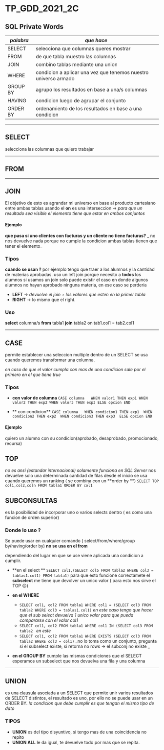 # TP_GDD_2021_2C

## __SQL Private Words__


*palabra*|*que hace*
----------|------------
SELECT | selecciona que columnas queres mostrar 
FROM | de que tabla muestro las columnas
JOIN | combino tablas mediante una union
WHERE | condicion a aplicar una vez que tenemos nuestro universo armado
GROUP BY | agrupo los resultados en base a una/s columnas 
HAVING | condicion luego de agrupar el conjunto 
ORDER BY | ordenamiento de los resultados en base a una condicion

<hr>

## SELECT

selecciona las columnas que quiero trabajar

<hr>

## FROM

<hr>

## JOIN 

El objetivo de esto es agrandar mi universo en base al producto cartesiano entre ambas tablas usando el **on** es una interseccion -> _para que un resultado sea visible el elemento tiene que estar en ambos conjuntos_

#### Ejemplo

**que pasa si uno clientes con facturas y un cliente no tiene facturas?**
_ no nos devuelve nada porque no cumple la condicion ambas tablas tienen que tener el elemento_

### Tipos

**cuando se usan ?**
por ejemplo tengo que traer a los alumnos y la cantidad de materias aprobadas.
uso un left join porque necesito a **todos** los alumnos si usamos un join solo puede existir el caso en donde algunos alumnos no hayan aprobado ninguna materia, en ese caso se perderia  

* **LEFT** -> _devuelve el join + los valores que esten en la primer tabla_
* **RIGHT** -> lo mismo que el right.

### Uso 

**select** columna/s **from** tabla1 **join** tabla2 on tab1.col1 = tab2.col1

<hr>

## CASE

permite establecer una seleccion multiple dentro de un SELECT se usa cuando queremos transformar una columna.

_en caso de que el valor cumpla con mas de una condicion sale por el primero en el que tiene true_

### Tipos

* **con valor de columna**
	`CASE columna	WHEN valor1 THEN exp1
			WHEN valor2 THEN exp2
			WHEN valor3 THEN exp3
	 ELSE opcion END`

* ** con condicion**
	`CASE columna 	WHEN condicion1 THEN exp1 
			WHEN condicion2 THEN exp2 
			WHEN condicion3 THEN exp3 
	 ELSE opcion END`

#### Ejemplo 
quiero un alumno con su condicion(aprobado, desaprobado, promocionado, recursa)


## TOP
_no es ansi (estandar internacional) solamente funciona en SQL Server_
nos devuelve solo una determinada cantidad de filas desde el inicio
se usa cuando queremos un ranking ( se combina con un **order by **)
`SELECT TOP col1,col2,coln FROM tabla1 ORDER BY col1`



## SUBCONSULTAS
es la posibilidad de incorporar uno o varios selects dentro ( es como una funcion de orden superior) 

### Donde lo uso ?
Se puede usar en cualquier comando ( select/from/where/group by/having/order by)
**no se usa en el from**

dependiendo del lugar en que se use viene aplicada una condicion a cumplir.
* **en el select ** 
`SELECT col1,(SELECT col5 FROM tabla2 WHERE col3 = tablas1.col1) FROM tabla1)`
para que esto funcione correctamete el **subselect** me tiene que devolver un unico valor ( para esto nos sirve el TOP :wink:)

* **en el WHERE** 
	* `SELECT col1, col2 FROM tabla1 WHERE col1 = (SELECT col3 FROM tabla2 WHERE col3 = tablas1.col1)` _en este caso tengo que hacer que el sub select devuelva 1 unico valor para que pueda compararse con el valor col1_ 
	* `SELECT col1, col2 FROM tabla1 WHERE col1 IN (SELECT col3 FROM tabla2 ` _en este_
	* `SELECT col1, col2 FROM tabla1 WHERE EXISTS (SELECT col3 FROM tabla2 WHERE col3 = col1)` _no lo toma como un conjunto, pregunta si el subselect existe, si retorna no rows -> el subconj no existe _
* **en el GROUP BY** 
cumple las mismas condiciones que el SELECT esperamos un subselect que nos devuelva una fila y una columna 


<hr>

## UNION
es una clausula asociada a un SELECT que permite unir varios resultados de SELECT distintos, el resultado es uno, por ello no se puede usar en un ORDER BY. 
_la condicion que debe cumplir es que tengan el mismo tipo de dato_

### TIPOS
* **UNION** es del tipo disyuntivo, si tengo mas de una coincidencia no repito
* **UNION ALL** le da igual, te devuelve todo por mas que se repita.
